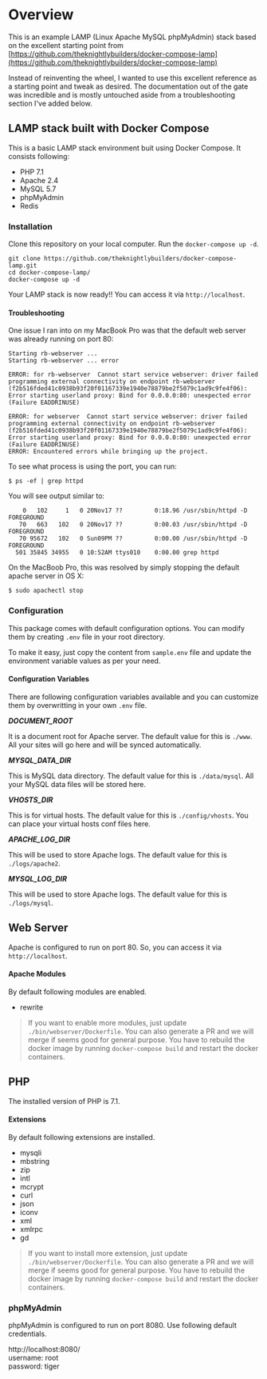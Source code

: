 # Overview
This is an example LAMP (Linux Apache MySQL phpMyAdmin) stack based on the excellent starting point from [https://github.com/theknightlybuilders/docker-compose-lamp](https://github.com/theknightlybuilders/docker-compose-lamp)

Instead of reinventing the wheel, I wanted to use this excellent reference as a starting point and tweak as desired. The documentation out of the gate was incredible and is mostly untouched aside from a troubleshooting section I've added below.

## LAMP stack built with Docker Compose

This is a basic LAMP stack environment buit using Docker Compose. It consists following:

* PHP 7.1
* Apache 2.4
* MySQL 5.7
* phpMyAdmin
* Redis 

### Installation

Clone this repository on your local computer. Run the `docker-compose up -d`.

```shell
git clone https://github.com/theknightlybuilders/docker-compose-lamp.git
cd docker-compose-lamp/
docker-compose up -d
```

Your LAMP stack is now ready!! You can access it via `http://localhost`.

#### Troubleshooting
One issue I ran into on my MacBook Pro was that the default web server was already running on port 80:
```
Starting rb-webserver ... 
Starting rb-webserver ... error

ERROR: for rb-webserver  Cannot start service webserver: driver failed programming external connectivity on endpoint rb-webserver (f2b516fded41c0938b93f20f01167339e1940e78879be2f5079c1ad9c9fe4f06): Error starting userland proxy: Bind for 0.0.0.0:80: unexpected error (Failure EADDRINUSE)

ERROR: for webserver  Cannot start service webserver: driver failed programming external connectivity on endpoint rb-webserver (f2b516fded41c0938b93f20f01167339e1940e78879be2f5079c1ad9c9fe4f06): Error starting userland proxy: Bind for 0.0.0.0:80: unexpected error (Failure EADDRINUSE)
ERROR: Encountered errors while bringing up the project.
```

To see what process is using the port, you can run:

    $ ps -ef | grep httpd

You will see output similar to:
```
    0   102     1   0 20Nov17 ??         0:18.96 /usr/sbin/httpd -D FOREGROUND
   70   663   102   0 20Nov17 ??         0:00.03 /usr/sbin/httpd -D FOREGROUND
   70 95672   102   0 Sun09PM ??         0:00.00 /usr/sbin/httpd -D FOREGROUND
  501 35845 34955   0 10:52AM ttys010    0:00.00 grep httpd

```

On the MacBoob Pro, this was resolved by simply stopping the default apache server in OS X:

    $ sudo apachectl stop

### Configuration

This package comes with default configuration options. You can modify them by creating `.env` file in your root directory.

To make it easy, just copy the content from `sample.env` file and update the environment variable values as per your need.

#### Configuration Variables

There are following configuration variables available and you can customize them by overwritting in your own `.env` file.

_**DOCUMENT_ROOT**_

It is a document root for Apache server. The default value for this is `./www`. All your sites will go here and will be synced automatically.

_**MYSQL_DATA_DIR**_

This is MySQL data directory. The default value for this is `./data/mysql`. All your MySQL data files will be stored here.

_**VHOSTS_DIR**_

This is for virtual hosts. The default value for this is `./config/vhosts`. You can place your virtual hosts conf files here.

_**APACHE_LOG_DIR**_

This will be used to store Apache logs. The default value for this is `./logs/apache2`.

_**MYSQL_LOG_DIR**_

This will be used to store Apache logs. The default value for this is `./logs/mysql`.

## Web Server

Apache is configured to run on port 80. So, you can access it via `http://localhost`.

#### Apache Modules

By default following modules are enabled.

* rewrite

> If you want to enable more modules, just update `./bin/webserver/Dockerfile`. You can also generate a PR and we will merge if seems good for general purpose.
> You have to rebuild the docker image by running `docker-compose build` and restart the docker containers.

## PHP

The installed version of PHP is 7.1.

#### Extensions

By default following extensions are installed.

* mysqli
* mbstring
* zip
* intl
* mcrypt
* curl
* json
* iconv
* xml
* xmlrpc
* gd

> If you want to install more extension, just update `./bin/webserver/Dockerfile`. You can also generate a PR and we will merge if seems good for general purpose.
> You have to rebuild the docker image by running `docker-compose build` and restart the docker containers.

### phpMyAdmin

phpMyAdmin is configured to run on port 8080. Use following default credentials.

http://localhost:8080/  
username: root  
password: tiger
